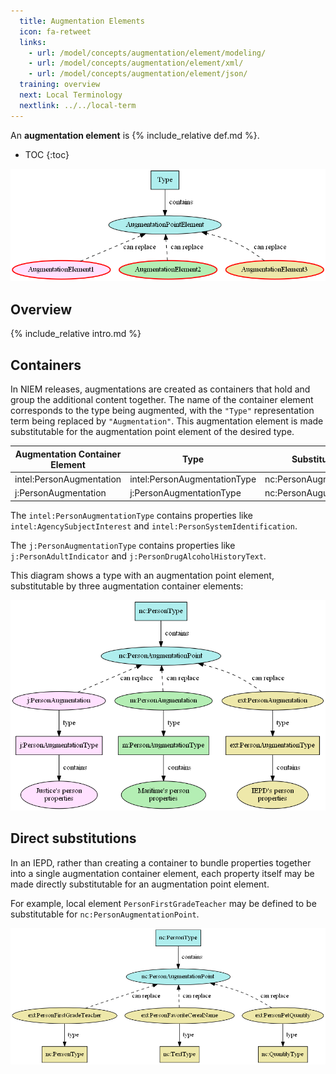 ```yaml
---
  title: Augmentation Elements
  icon: fa-retweet
  links:
    - url: /model/concepts/augmentation/element/modeling/
    - url: /model/concepts/augmentation/element/xml/
    - url: /model/concepts/augmentation/element/json/
  training: overview
  next: Local Terminology
  nextlink: ../../local-term
---
```


An **augmentation element** is {% include_relative def.md %}.

- TOC
{:toc}

![Basic augmentation elements](images/aug-elt-basic.png)

## Overview

{% include_relative intro.md %}

## Containers

In NIEM releases, augmentations are created as containers that hold and group the additional content together.  The name of the container element corresponds to the type being augmented, with the `"Type"` representation term being replaced by `"Augmentation"`.  This augmentation element is made substitutable for the augmentation point element of the desired type.

| Augmentation Container Element | Type | Substitutable for |
| ------------------------------ | ---- | ----------------- |
| intel:PersonAugmentation | intel:PersonAugmentationType | nc:PersonAugmentationPoint |
| j:PersonAugmentation | j:PersonAugmentationType | nc:PersonAugumentationPoint |

The `intel:PersonAugmentationType` contains properties like `intel:AgencySubjectInterest` and `intel:PersonSystemIdentification`.

The `j:PersonAugmentationType` contains properties like `j:PersonAdultIndicator` and `j:PersonDrugAlcoholHistoryText`.

This diagram shows a type with an augmentation point element, substitutable by three augmentation container elements:

![Augmentation via container elements](images/aug-container.png)

## Direct substitutions

In an IEPD, rather than creating a container to bundle properties together into a single augmentation container element, each property itself may be made directly substitutable for an augmentation point element.

For example, local element `PersonFirstGradeTeacher` may be defined to be substitutable for `nc:PersonAugmentationPoint`.

![Augmentation via direct substitutions](images/aug-substitution.png)
